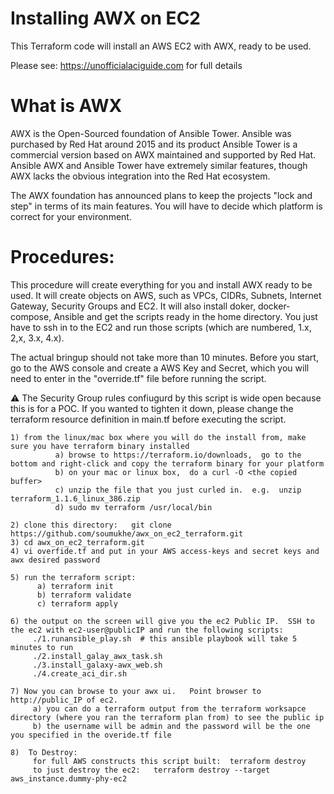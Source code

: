 # Installing AWX on EC2

This Terraform code will install an AWS EC2 with AWX, ready to be used.

Please see: https://unofficialaciguide.com for full details

# What is AWX
AWX is the Open-Sourced foundation of Ansible Tower. Ansible was purchased by Red Hat around 2015 and its product Ansible Tower is a commercial version based on AWX maintained and supported by Red Hat. Ansible AWX and Ansible Tower have extremely similar features, though AWX lacks the obvious integration into the Red Hat ecosystem.

The AWX foundation has announced plans to keep the projects "lock and step" in terms of its main features. You will have to decide which platform is correct for your environment.


# Procedures:

This procedure will create everything for you and install AWX ready to be used. It will create objects on AWS, such as VPCs, CIDRs, Subnets, Internet Gateway, Security Groups and EC2. It will also install doker, docker-compose, Ansible and get the scripts ready in the home directory. You just have to ssh in to the EC2 and run those scripts (which are numbered, 1.x, 2,x, 3.x, 4.x).

The actual bringup should not take more than 10 minutes. Before you start, go to the AWS console and create a AWS Key and Secret, which you will need to enter in the "override.tf" file before running the script.

⚠️ The Security Group rules confiugurd by this script is wide open because this is for a POC. If you wanted to tighten it down, please change the terraform resource definition in main.tf before executing the script.


```
1) from the linux/mac box where you will do the install from, make sure you have terraform binary installed
          a) browse to https://terraform.io/downloads,  go to the bottom and right-click and copy the terraform binary for your platform
          b) on your mac or linux box,  do a curl -O <the copied buffer>
          c) unzip the file that you just curled in.  e.g.  unzip terraform_1.1.6_linux_386.zip
          d) sudo mv terraform /usr/local/bin

2) clone this directory:   git clone https://github.com/soumukhe/awx_on_ec2_terraform.git
3) cd awx_on_ec2_terraform.git
4) vi overfide.tf and put in your AWS access-keys and secret keys and awx desired password

5) run the terraform script:
      a) terraform init
      b) terraform validate
      c) terraform apply

6) the output on the screen will give you the ec2 Public IP.  SSH to the ec2 with ec2-user@publicIP and run the following scripts:
     ./1.runansible_play.sh  # this ansible playbook will take 5 minutes to run
     ./2.install_galay_awx_task.sh
     ./3.install_galaxy-awx_web.sh
     ./4.create_aci_dir.sh

7) Now you can browse to your awx ui.   Point browser to http://public_IP of ec2.   
     a) you can do a terraform output from the terraform worksapce directory (where you ran the terraform plan from) to see the public ip
     b) the username will be admin and the password will be the one you specified in the overide.tf file

8)  To Destroy:
     for full AWS constructs this script built:  terraform destroy
     to just destroy the ec2:   terraform destroy --target aws_instance.dummy-phy-ec2


```
